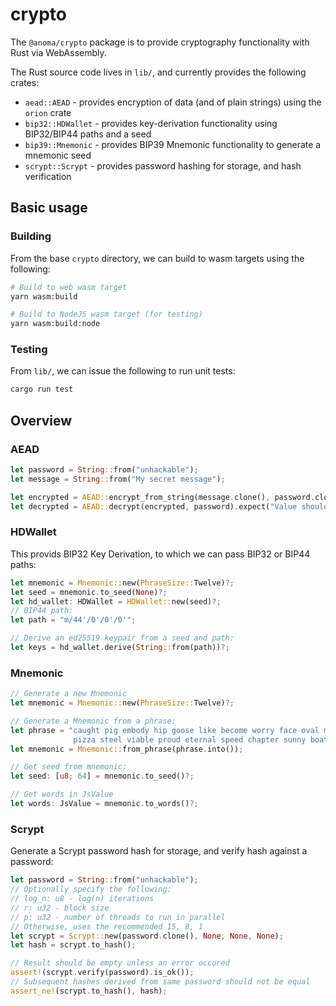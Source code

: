 # crypto

The `@anoma/crypto` package is to provide cryptography functionality with Rust via WebAssembly.

The Rust source code lives in `lib/`, and currently provides the following crates:

- `aead::AEAD` - provides encryption of data (and of plain strings) using the `orion` crate
- `bip32::HDWallet` - provides key-derivation functionality using BIP32/BIP44 paths and a seed
- `bip39::Mnemonic` - provides BIP39 Mnemonic functionality to generate a mnemonic seed
- `scrypt::Scrypt` - provides password hashing for storage, and hash verification

## Basic usage

### Building

From the base `crypto` directory, we can build to wasm targets using the following:

```bash
# Build to web wasm target
yarn wasm:build

# Build to NodeJS wasm target (for testing)
yarn wasm:build:node
```

### Testing

From `lib/`, we can issue the following to run unit tests:

```bash
cargo run test
```

## Overview

### AEAD

```rust
let password = String::from("unhackable");
let message = String::from("My secret message");

let encrypted = AEAD::encrypt_from_string(message.clone(), password.clone());
let decrypted = AEAD::decrypt(encrypted, password).expect("Value should be decrypted");
```

### HDWallet

This provids BIP32 Key Derivation, to which we can pass BIP32 or BIP44 paths:

```rust
let mnemonic = Mnemonic::new(PhraseSize::Twelve)?;
let seed = mnemonic.to_seed(None)?;
let hd_wallet: HDWallet = HDWallet::new(seed)?;
// BIP44 path:
let path = "m/44'/0'/0'/0'";

// Derive an ed25519 keypair from a seed and path:
let keys = hd_wallet.derive(String::from(path))?;
```

### Mnemonic

```rust
// Generate a new Mnemonic
let mnemonic = Mnemonic::new(PhraseSize::Twelve)?;

// Generate a Mnemonic from a phrase:
let phrase = "caught pig embody hip goose like become worry face oval manual flame \
              pizza steel viable proud eternal speed chapter sunny boat because view bullet";
let mnemonic = Mnemonic::from_phrase(phrase.into());

// Get seed from mnemonic:
let seed: [u8; 64] = mnemonic.to_seed()?;

// Get words in JsValue
let words: JsValue = mnemonic.to_words()?;
```

### Scrypt

Generate a Scrypt password hash for storage, and verify hash against a password:

```rust
let password = String::from("unhackable");
// Optionally specify the following:
// log_n: u8 - log(n) iterations
// r: u32 - block size
// p: u32 - number of threads to run in parallel
// Otherwise, uses the recommended 15, 8, 1
let scrypt = Scrypt::new(password.clone(), None, None, None);
let hash = scrypt.to_hash();

// Result should be empty unless an error occured
assert!(scrypt.verify(password).is_ok());
// Subsequent hashes derived from same password should not be equal
assert_ne!(scrypt.to_hash(), hash);
```
